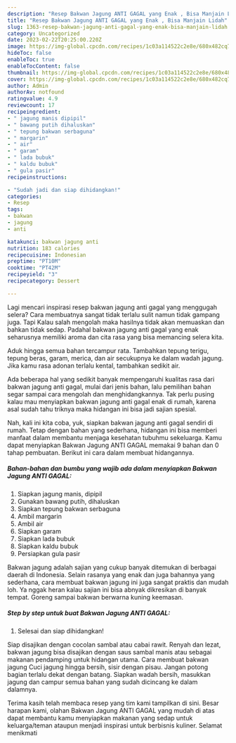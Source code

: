 ```yaml
---
description: "Resep Bakwan Jagung ANTI GAGAL yang Enak , Bisa Manjain Lidah"
title: "Resep Bakwan Jagung ANTI GAGAL yang Enak , Bisa Manjain Lidah"
slug: 1363-resep-bakwan-jagung-anti-gagal-yang-enak-bisa-manjain-lidah
category: Uncategorized
date: 2023-02-22T20:25:00.220Z
image: https://img-global.cpcdn.com/recipes/1c03a114522c2e8e/680x482cq70/bakwan-jagung-anti-gagal-foto-resep-utama.jpg
hideToc: false
enableToc: true
enableTocContent: false
thumbnail: https://img-global.cpcdn.com/recipes/1c03a114522c2e8e/680x482cq70/bakwan-jagung-anti-gagal-foto-resep-utama.jpg
cover: https://img-global.cpcdn.com/recipes/1c03a114522c2e8e/680x482cq70/bakwan-jagung-anti-gagal-foto-resep-utama.jpg
author: Admin
authorAv: notfound
ratingvalue: 4.9
reviewcount: 17
recipeingredient:
- " jagung manis dipipil"
- " bawang putih dihaluskan"
- " tepung bakwan serbaguna"
- " margarin"
- " air"
- " garam"
- " lada bubuk"
- " kaldu bubuk"
- " gula pasir"
recipeinstructions:

- "Sudah jadi dan siap dihidangkan!"
categories:
- Resep
tags:
- bakwan
- jagung
- anti

katakunci: bakwan jagung anti 
nutrition: 183 calories
recipecuisine: Indonesian
preptime: "PT10M"
cooktime: "PT42M"
recipeyield: "3"
recipecategory: Dessert

---
```



Lagi mencari inspirasi resep bakwan jagung anti gagal yang menggugah selera? Cara membuatnya sangat tidak terlalu sulit namun tidak gampang juga. Tapi Kalau salah mengolah maka hasilnya tidak akan memuaskan dan bahkan tidak sedap. Padahal bakwan jagung anti gagal yang enak seharusnya memiliki aroma dan cita rasa yang bisa memancing selera kita.


Aduk hingga semua bahan tercampur rata. Tambahkan tepung terigu, tepung beras, garam, merica, dan air secukupnya ke dalam wadah jagung. Jika kamu rasa adonan terlalu kental, tambahkan sedikit air.

Ada beberapa hal yang sedikit banyak mempengaruhi kualitas rasa dari bakwan jagung anti gagal, mulai dari jenis bahan, lalu pemilihan bahan segar sampai cara mengolah dan menghidangkannya. Tak perlu pusing kalau mau menyiapkan bakwan jagung anti gagal enak di rumah, karena asal sudah tahu triknya maka hidangan ini bisa jadi sajian spesial.


Nah, kali ini kita coba, yuk, siapkan bakwan jagung anti gagal sendiri di rumah. Tetap dengan bahan yang sederhana, hidangan ini bisa memberi manfaat dalam membantu menjaga kesehatan tubuhmu sekeluarga. Kamu dapat menyiapkan Bakwan Jagung ANTI GAGAL memakai 9 bahan dan 0 tahap pembuatan. Berikut ini cara dalam membuat hidangannya.

<!--inarticleads1-->

##### Bahan-bahan dan bumbu yang wajib ada dalam menyiapkan Bakwan Jagung ANTI GAGAL:

1. Siapkan  jagung manis, dipipil
1. Gunakan  bawang putih, dihaluskan
1. Siapkan  tepung bakwan serbaguna
1. Ambil  margarin
1. Ambil  air
1. Siapkan  garam
1. Siapkan  lada bubuk
1. Siapkan  kaldu bubuk
1. Persiapkan  gula pasir


Bakwan jagung adalah sajian yang cukup banyak ditemukan di berbagai daerah di Indonesia. Selain rasanya yang enak dan juga bahannya yang sederhana, cara membuat bakwan jagung ini juga sangat praktis dan mudah loh. Ya nggak heran kalau sajian ini bisa abnyak dikresikan di banyak tempat. Goreng sampai bakwan berwarna kuning keemasan. 

<!--inarticleads2-->

##### Step by step untuk buat Bakwan Jagung ANTI GAGAL:


1. Selesai dan siap dihidangkan!

Siap disajikan dengan cocolan sambal atau cabai rawit. Renyah dan lezat, bakwan jagung bisa disajikan dengan saus sambal manis atau sebagai makanan pendamping untuk hidangan utama. Cara membuat bakwan jagung Cuci jagung hingga bersih, sisir dengan pisau. Jangan potong bagian terlalu dekat dengan batang. Siapkan wadah bersih, masukkan jagung dan campur semua bahan yang sudah dicincang ke dalam dalamnya. 

Terima kasih telah membaca resep yang tim kami tampilkan di sini. Besar harapan kami, olahan Bakwan Jagung ANTI GAGAL yang mudah di atas dapat membantu kamu menyiapkan makanan yang sedap untuk keluarga/teman ataupun menjadi inspirasi untuk berbisnis kuliner. Selamat menikmati
